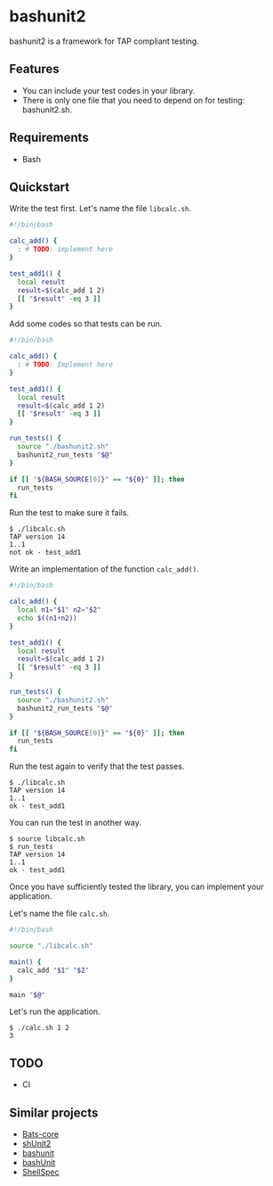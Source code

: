 # bashunit2

bashunit2 is a framework for TAP compliant testing.

## Features

* You can include your test codes in your library.
* There is only one file that you need to depend on for testing: bashunit2.sh.

## Requirements

* Bash

## Quickstart

Write the test first. Let's name the file `libcalc.sh`.

```bash
#!/bin/bash

calc_add() {
  : # TODO: implement here
}

test_add1() {
  local result
  result=$(calc_add 1 2)
  [[ "$result" -eq 3 ]]
}
```

Add some codes so that tests can be run.

```bash
#!/bin/bash

calc_add() {
  : # TODO: Implement here
}

test_add1() {
  local result
  result=$(calc_add 1 2)
  [[ "$result" -eq 3 ]]
}

run_tests() {
  source "./bashunit2.sh"
  bashunit2_run_tests "$@"
}

if [[ "${BASH_SOURCE[0]}" == "${0}" ]]; then
  run_tests
fi
```

Run the test to make sure it fails.

```console
$ ./libcalc.sh
TAP version 14
1..1
not ok - test_add1
```

Write an implementation of the function `calc_add()`.

```bash
#!/bin/bash

calc_add() {
  local n1="$1" n2="$2"
  echo $((n1+n2))
}

test_add1() {
  local result
  result=$(calc_add 1 2)
  [[ "$result" -eq 3 ]]
}

run_tests() {
  source "./bashunit2.sh"
  bashunit2_run_tests "$@"
}

if [[ "${BASH_SOURCE[0]}" == "${0}" ]]; then
  run_tests
fi
```

Run the test again to verify that the test passes.

```console
$ ./libcalc.sh
TAP version 14
1..1
ok - test_add1
```

You can run the test in another way.

```console
$ source libcalc.sh
$ run_tests
TAP version 14
1..1
ok - test_add1
```

Once you have sufficiently tested the library, you can implement your
application.

Let's name the file `calc.sh`.

```bash
#!/bin/bash

source "./libcalc.sh"

main() {
  calc_add "$1" "$2"
}

main "$@"
```

Let's run the application.

```console
$ ./calc.sh 1 2
3
```

## TODO

* CI

## Similar projects

* [Bats-core](https://github.com/bats-core/bats-core)
* [shUnit2](https://github.com/kward/shunit2)
* [bashunit](https://github.com/djui/bashunit)
* [bashUnit](https://github.com/athena-oss/bashunit)
* [ShellSpec](https://github.com/shellspec/shellspec)